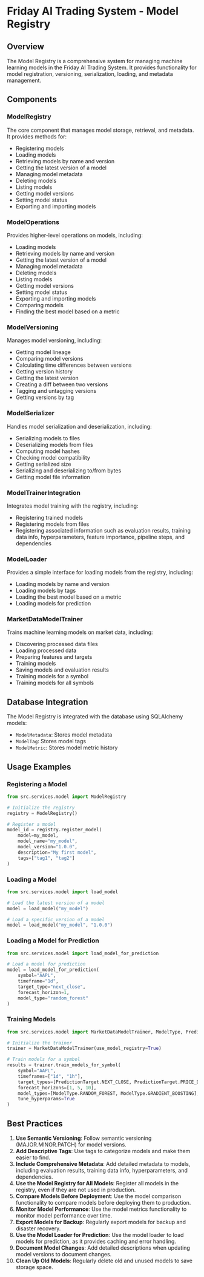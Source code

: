# Friday AI Trading System - Model Registry

## Overview

The Model Registry is a comprehensive system for managing machine learning models in the Friday AI Trading System. It provides functionality for model registration, versioning, serialization, loading, and metadata management.

## Components

### ModelRegistry

The core component that manages model storage, retrieval, and metadata. It provides methods for:

- Registering models
- Loading models
- Retrieving models by name and version
- Getting the latest version of a model
- Managing model metadata
- Deleting models
- Listing models
- Getting model versions
- Setting model status
- Exporting and importing models

### ModelOperations

Provides higher-level operations on models, including:

- Loading models
- Retrieving models by name and version
- Getting the latest version of a model
- Managing model metadata
- Deleting models
- Listing models
- Getting model versions
- Setting model status
- Exporting and importing models
- Comparing models
- Finding the best model based on a metric

### ModelVersioning

Manages model versioning, including:

- Getting model lineage
- Comparing model versions
- Calculating time differences between versions
- Getting version history
- Getting the latest version
- Creating a diff between two versions
- Tagging and untagging versions
- Getting versions by tag

### ModelSerializer

Handles model serialization and deserialization, including:

- Serializing models to files
- Deserializing models from files
- Computing model hashes
- Checking model compatibility
- Getting serialized size
- Serializing and deserializing to/from bytes
- Getting model file information

### ModelTrainerIntegration

Integrates model training with the registry, including:

- Registering trained models
- Registering models from files
- Registering associated information such as evaluation results, training data info, hyperparameters, feature importance, pipeline steps, and dependencies

### ModelLoader

Provides a simple interface for loading models from the registry, including:

- Loading models by name and version
- Loading models by tags
- Loading the best model based on a metric
- Loading models for prediction

### MarketDataModelTrainer

Trains machine learning models on market data, including:

- Discovering processed data files
- Loading processed data
- Preparing features and targets
- Training models
- Saving models and evaluation results
- Training models for a symbol
- Training models for all symbols

## Database Integration

The Model Registry is integrated with the database using SQLAlchemy models:

- `ModelMetadata`: Stores model metadata
- `ModelTag`: Stores model tags
- `ModelMetric`: Stores model metric history

## Usage Examples

### Registering a Model

```python
from src.services.model import ModelRegistry

# Initialize the registry
registry = ModelRegistry()

# Register a model
model_id = registry.register_model(
    model=my_model,
    model_name="my_model",
    model_version="1.0.0",
    description="My first model",
    tags=["tag1", "tag2"]
)
```

### Loading a Model

```python
from src.services.model import load_model

# Load the latest version of a model
model = load_model("my_model")

# Load a specific version of a model
model = load_model("my_model", "1.0.0")
```

### Loading a Model for Prediction

```python
from src.services.model import load_model_for_prediction

# Load a model for prediction
model = load_model_for_prediction(
    symbol="AAPL",
    timeframe="1d",
    target_type="next_close",
    forecast_horizon=1,
    model_type="random_forest"
)
```

### Training Models

```python
from src.services.model import MarketDataModelTrainer, ModelType, PredictionTarget

# Initialize the trainer
trainer = MarketDataModelTrainer(use_model_registry=True)

# Train models for a symbol
results = trainer.train_models_for_symbol(
    symbol="AAPL",
    timeframes=["1d", "1h"],
    target_types=[PredictionTarget.NEXT_CLOSE, PredictionTarget.PRICE_DIRECTION],
    forecast_horizons=[1, 5, 10],
    model_types=[ModelType.RANDOM_FOREST, ModelType.GRADIENT_BOOSTING],
    tune_hyperparams=True
)
```

## Best Practices

1. **Use Semantic Versioning**: Follow semantic versioning (MAJOR.MINOR.PATCH) for model versions.
2. **Add Descriptive Tags**: Use tags to categorize models and make them easier to find.
3. **Include Comprehensive Metadata**: Add detailed metadata to models, including evaluation results, training data info, hyperparameters, and dependencies.
4. **Use the Model Registry for All Models**: Register all models in the registry, even if they are not used in production.
5. **Compare Models Before Deployment**: Use the model comparison functionality to compare models before deploying them to production.
6. **Monitor Model Performance**: Use the model metrics functionality to monitor model performance over time.
7. **Export Models for Backup**: Regularly export models for backup and disaster recovery.
8. **Use the Model Loader for Prediction**: Use the model loader to load models for prediction, as it provides caching and error handling.
9. **Document Model Changes**: Add detailed descriptions when updating model versions to document changes.
10. **Clean Up Old Models**: Regularly delete old and unused models to save storage space.